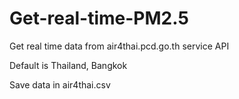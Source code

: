# Get-real-time-PM2.5

Get real time data from air4thai.pcd.go.th service API

Default is Thailand, Bangkok

Save data in air4thai.csv
